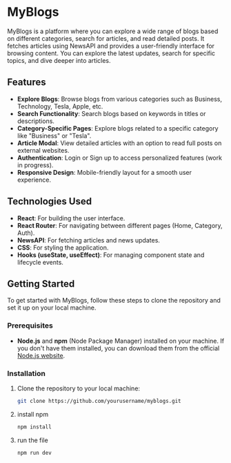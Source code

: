 # MyBlogs

MyBlogs is a platform where you can explore a wide range of blogs based on different categories, search for articles, and read detailed posts. It fetches articles using NewsAPI and provides a user-friendly interface for browsing content. You can explore the latest updates, search for specific topics, and dive deeper into articles.

## Features

- **Explore Blogs**: Browse blogs from various categories such as Business, Technology, Tesla, Apple, etc.
- **Search Functionality**: Search blogs based on keywords in titles or descriptions.
- **Category-Specific Pages**: Explore blogs related to a specific category like "Business" or "Tesla".
- **Article Modal**: View detailed articles with an option to read full posts on external websites.
- **Authentication**: Login or Sign up to access personalized features (work in progress).
- **Responsive Design**: Mobile-friendly layout for a smooth user experience.

## Technologies Used

- **React**: For building the user interface.
- **React Router**: For navigating between different pages (Home, Category, Auth).
- **NewsAPI**: For fetching articles and news updates.
- **CSS**: For styling the application.
- **Hooks (useState, useEffect)**: For managing component state and lifecycle events.

## Getting Started

To get started with MyBlogs, follow these steps to clone the repository and set it up on your local machine.

### Prerequisites

- **Node.js** and **npm** (Node Package Manager) installed on your machine. If you don't have them installed, you can download them from the official [Node.js website](https://nodejs.org/).

### Installation

1. Clone the repository to your local machine:

   ```bash
   git clone https://github.com/yourusername/myblogs.git
2. install npm
   ```bash
   npm install
3. run the file
   ```bash
   npm run dev
